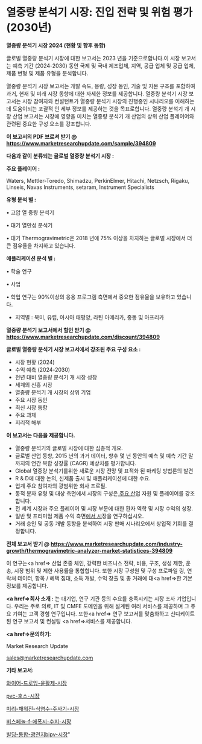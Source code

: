 # 열중량 분석기 시장: 진입 전략 및 위험 평가(2030년)

<strong>열중량 분석기 시장 2024 (현황 및 향후 동향)</strong>

글로벌 열중량 분석기 시장에 대한 보고서는 2023 년을 기준으로합니다.이 시장 보고서는 예측 기간 (2024-2030) 동안 국제 및 국내 제조업체, 지역, 공급 업체 및 공급 업체, 제품 변형 및 제품 유형을 분석합니다.

열중량 분석기 시장 보고서는 개발 속도, 용량, 성장 동인, 기술 및 자본 구조를 포함하여 과거, 현재 및 미래 시장 동향에 대한 자세한 정보를 제공합니다. 열중량 분석기 시장 보고서는 시장 참여자와 컨설턴트가 열중량 분석기 시장의 진행중인 시나리오를 이해하는 데 도움이되는 포괄적 인 세부 정보를 제공하는 것을 목표로합니다. 열중량 분석기 개 시장 산업 보고서는 시장에 영향을 미치는 열중량 분석기 개 산업의 상위 산업 플레이어와 관련된 중요한 구성 요소를 강조합니다.



<strong>이 보고서의 PDF 브로셔 받기 @ <a href=https://www.marketresearchupdate.com/sample/394809>https://www.marketresearchupdate.com/sample/394809</a></strong>



<strong>다음과 같이 분류되는 글로벌 열중량 분석기 시장 :</strong>



<strong>주요 플레이어 :</strong>

Waters, Mettler-Toredo, Shimadzu, PerkinElmer, Hitachi, Netzsch, Rigaku, Linseis, Navas Instruments, setaram, Instrument Specialists



<strong>유형 분석 별 :</strong>

• 고압 열 중량 분석기

• 대기 열만성 분석기

• 대기 Thermogravimetric은 2018 년에 75% 이상을 차지하는 글로벌 시장에서 더 큰 점유율을 차지하고 있습니다.



<strong>애플리케이션 분석 별 :</strong>

• 학술 연구

• 사업

• 학업 연구는 90%이상의 응용 프로그램 측면에서 중요한 점유율을 보유하고 있습니다.

<ul>
  <li>지역별 : 북미, 유럽, 아시아 태평양, 라틴 아메리카, 중동 및 아프리카</li>
</ul>


<strong>열중량 분석기 보고서에서 할인 받기 @ <a href=https://www.marketresearchupdate.com/discount/394809>https://www.marketresearchupdate.com/discount/394809</a></strong>



<strong>글로벌 열중량 분석기 시장 보고서에서 강조된 주요 구성 요소 :</strong>
<ul>
  <li>시장 현황 (2024)</li>
  <li>수익 예측 (2024-2030)</li>
  <li>전년 대비 열중량 분석기 개 시장 성장</li>
  <li>세계의 신흥 시장</li>
  <li>열중량 분석기 개 시장의 상위 기업</li>
  <li>주요 시장 동인</li>
  <li>최신 시장 동향</li>
  <li>주요 과제</li>
  <li>지리적 해부</li>
</ul>


<strong>이 보고서는 다음을 제공합니다.</strong>
<ul>
  <li>열중량 분석기의 글로벌 시장에 대한 심층적 개요.</li>
  <li>글로벌 산업 동향, 2015 년의 과거 데이터, 향후 몇 년 동안의 예측 및 예측 기간 말까지의 연간 복합 성장률 (CAGR) 예상치를 평가합니다.</li>
  <li>Global 열중량 분석기를위한 새로운 시장 전망 및 표적화 된 마케팅 방법론의 발견</li>
  <li>R &amp; D에 대한 논의, 신제품 출시 및 애플리케이션에 대한 수요.</li>
  <li>업계 주요 참여자의 광범위한 회사 프로필.</li>
  <li>동적 분자 유형 및 대상 측면에서 시장의 구성은<a href=> 주요 산</a>업 자원 및 플레이어를 강조합니다.</li>
  <li>전 세계 시장과 주요 플레이어 및 시장 부문에 대한 환자 역학 및 시장 수익의 성장.</li>
  <li>일반 및 프리미엄 제품 수익 측면<a href=>에서 시</a>장을 연구하십시오.</li>
  <li>거래 승인 및 공동 개발 동향을 분석하여 시장 판매 시나리오에서 상업적 기회를 결정합니다.</li>
</ul>



<strong>전체 보고서 받기 @ <a href=https://www.marketresearchupdate.com/industry-growth/thermogravimetric-analyzer-market-statistices-394809>https://www.marketresearchupdate.com/industry-growth/thermogravimetric-analyzer-market-statistices-394809</a></strong>

이 연구는<a href=> 산업 존중</a> 체인, 강력한 비즈니스 전략, 비용, 구조, 생성 제한, 운송, 시장 범위 및 제한 사용률을 통합합니다. 또한 시장 구성원 및 구성 프로파일 링, 연락처 데이터, 항목 / 혜택 침대, 소득 개발, 수익 창출 및 총 거래에 대<a href=>한 기본 </a>정보를 제공합니다.



<strong><a href=>회사 소</a>개 :</strong>
는 대기업, 연구 기관 등의 수요를 충족시키는 시장 조사 기업입니다. 우리는 주로 의료, IT 및 CMFE 도메인을 위해 설계된 여러 서비스를 제공하며 그 주요 기여는 고객 경험 연구입니다. 또한<a href=> 연구 보</a>고서를 맞춤화하고 신디케이트 된 연구 보고서 및 컨설팅 <a href=>서비스</a>를 제공합니다.



<strong><a href=>문의하기:</a></strong>

Market Research Update

sales@marketresearchupdate.com



<strong>기타 보고서:</strong>

<a href=https://www.linkedin.com/pulse/와이어-드로잉-윤활제-시장-진입-전략-및-위험-평가2029년-market-matrix-musings-analysis/>와이어-드로잉-윤활제-시장</a>

<a href=https://www.linkedin.com/pulse/pvc-호스-시장-진입-전략-및-위험-평가2029년-trendsetters-talk-360-analysis-ioogf/>pvc-호스-시장</a>

<a href=https://www.linkedin.com/pulse/미리-채워진-식염수-주사기-시장-현재-및-미래-성장-2029-pkt2f/>미리-채워진-식염수-주사기-시장</a>

<a href=https://www.linkedin.com/pulse/비스페놀-f-에폭시-수지-시장-진입-전략-및-위험-평가2030년-0yiwf/>비스페놀-f-에폭시-수지-시장</a>

<a href=https://www.linkedin.com/pulse/빌딩-통합-광전지bipv-시장-세분화-연구-및-목표-고객2029년-market-matrix-musings-analysis-iaipf/>빌딩-통합-광전지bipv-시장</a>"

